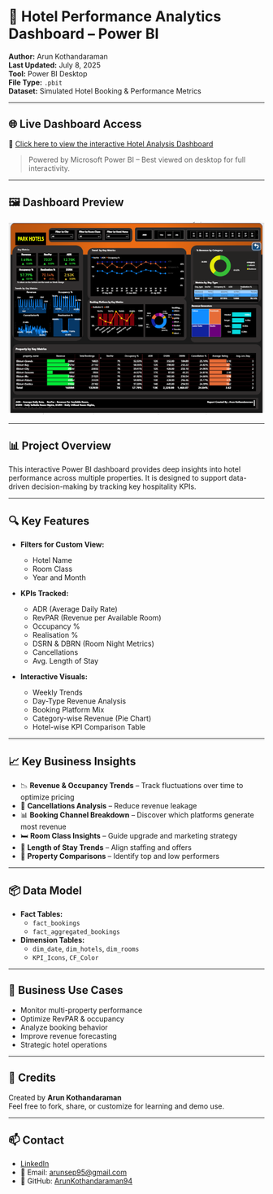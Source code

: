 # 🏨 Hotel Performance Analytics Dashboard – Power BI

**Author:** Arun Kothandaraman  
**Last Updated:** July 8, 2025  
**Tool:** Power BI Desktop  
**File Type:** `.pbit`  
**Dataset:** Simulated Hotel Booking & Performance Metrics

---

## 🌐 Live Dashboard Access

🔗 [Click here to view the interactive Hotel Analysis Dashboard](https://app.powerbi.com/view?r=eyJrIjoiY2JlYmMxZTQtNTZmYi00ZWMwLWJiYWMtMzFiNzY4MTQ0ZTUxIiwidCI6ImM5NjM5ODAwLTUxMDItNDdjMS1iNmU5LTRiZDgxYmU0ZWQwOSIsImMiOjZ9)  
> Powered by Microsoft Power BI – Best viewed on desktop for full interactivity.

---

## 🖼️ Dashboard Preview

[![View Dashboard](https://github.com/ArunKothandaraman94/Hotel-Analysis-Report/blob/main/Hotel%20Analysis%20Image%2010072025.png)](https://app.powerbi.com/view?r=eyJrIjoiY2JlYmMxZTQtNTZmYi00ZWMwLWJiYWMtMzFiNzY4MTQ0ZTUxIiwidCI6ImM5NjM5ODAwLTUxMDItNDdjMS1iNmU5LTRiZDgxYmU0ZWQwOSIsImMiOjZ9)

---

## 📊 Project Overview

This interactive Power BI dashboard provides deep insights into hotel performance across multiple properties. It is designed to support data-driven decision-making by tracking key hospitality KPIs.

---

## 🔍 Key Features

- **Filters for Custom View:**
  - Hotel Name
  - Room Class
  - Year and Month

- **KPIs Tracked:**
  - ADR (Average Daily Rate)
  - RevPAR (Revenue per Available Room)
  - Occupancy %
  - Realisation %
  - DSRN & DBRN (Room Night Metrics)
  - Cancellations
  - Avg. Length of Stay

- **Interactive Visuals:**
  - Weekly Trends
  - Day-Type Revenue Analysis
  - Booking Platform Mix
  - Category-wise Revenue (Pie Chart)
  - Hotel-wise KPI Comparison Table

---

## 📈 Key Business Insights

- 📉 **Revenue & Occupancy Trends** – Track fluctuations over time to optimize pricing
- 🚫 **Cancellations Analysis** – Reduce revenue leakage
- 📊 **Booking Channel Breakdown** – Discover which platforms generate most revenue
- 🛏️ **Room Class Insights** – Guide upgrade and marketing strategy
- 🧳 **Length of Stay Trends** – Align staffing and offers
- 🏨 **Property Comparisons** – Identify top and low performers

---

## 📦 Data Model

- **Fact Tables:**
  - `fact_bookings`
  - `fact_aggregated_bookings`
- **Dimension Tables:**
  - `dim_date`, `dim_hotels`, `dim_rooms`
  - `KPI_Icons`, `CF_Color`

---

## 🧠 Business Use Cases

- Monitor multi-property performance  
- Optimize RevPAR & occupancy  
- Analyze booking behavior  
- Improve revenue forecasting  
- Strategic hotel operations

---

## 🙌 Credits

Created by **Arun Kothandaraman**  
Feel free to fork, share, or customize for learning and demo use.

---
## 📫 Contact

- [LinkedIn](https://www.linkedin.com/in/arun-raman)
- 📧 Email: arunsep95@gmail.com
- 🔗 GitHub: [ArunKothandaraman94](https://github.com/ArunKothandaraman94)


